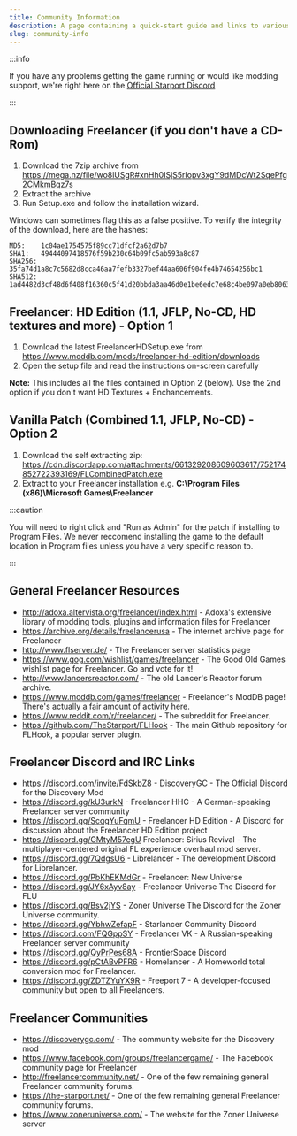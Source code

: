 ```yaml
---
title: Community Information
description: A page containing a quick-start guide and links to various Freelancer communities.
slug: community-info
---
```


:::info

If you have any problems getting the game running or would like modding support, we're right here on the [Official Starport Discord](https://discord.com/invite/c6wtsBk)

:::

## Downloading Freelancer (if you don't have a CD-Rom)

1. Download the 7zip archive from https://mega.nz/file/wo8lUSgR#xnHh0ISjS5rIopv3xgY9dMDcWt2SqePfg2CMkmBqz7s
2. Extract the archive
3. Run Setup.exe and follow the installation wizard.

Windows can sometimes flag this as a false positive. To verify the integrity of the download, here are the hashes:

```
MD5:    1c04ae1754575f89cc71dfcf2a62d7b7
SHA1:   49444097418576f59b230c64b09fc5ab593a8c87
SHA256: 35fa74d1a8c7c5682d8cca46aa7fefb3327bef44aa606f904fe4b74654256bc1
SHA512: 1ad4482d3cf48d6f408f16360c5f41d20bbda3aa46d0e1be6edc7e68c4be097a0eb8063e1b0224837b23c9831759104910e8b64c35067b6b7fd0d5a85a702d0b
```

## Freelancer: HD Edition (1.1, JFLP, No-CD, HD textures and more) - Option 1

1. Download the latest FreelancerHDSetup.exe from https://www.moddb.com/mods/freelancer-hd-edition/downloads
2. Open the setup file and read the instructions on-screen carefully 

**Note:** This includes all the files contained in Option 2 (below). Use the 2nd option if you don't want HD Textures + Enchancements.

## Vanilla Patch (Combined 1.1, JFLP, No-CD) - Option 2

1. Download the self extracting zip: https://cdn.discordapp.com/attachments/661329208609603617/752174852722393169/FLCombinedPatch.exe
2. Extract to your Freelancer installation e.g. **C:\Program Files (x86)\Microsoft Games\Freelancer** 

:::caution

You will need to right click and "Run as Admin" for the patch if installing to Program Files. We never reccomend installing the game to the default location in Program files unless you have a very specific reason to.

:::

## General Freelancer Resources

- http://adoxa.altervista.org/freelancer/index.html - Adoxa's extensive library of  modding tools, plugins and information files for Freelancer
- https://archive.org/details/freelancerusa - The internet archive page for Freelancer
- http://www.flserver.de/ - The Freelancer server statistics page
- https://www.gog.com/wishlist/games/freelancer - The Good Old Games wishlist page for Freelancer. Go and vote for it!
- http://www.lancersreactor.com/ - The old Lancer's Reactor forum archive.
- https://www.moddb.com/games/freelancer - Freelancer's ModDB page! There's actually a fair amount of activity here.
- https://www.reddit.com/r/freelancer/ - The subreddit for Freelancer.
- https://github.com/TheStarport/FLHook - The main Github repository for FLHook, a popular server plugin.

## Freelancer Discord and IRC Links

- https://discord.com/invite/FdSkbZ8 - DiscoveryGC - The Official Discord for the Discovery Mod
- https://discord.gg/kU3urkN - Freelancer HHC - A German-speaking Freelancer server community
- https://discord.gg/ScqgYuFqmU - Freelancer HD Edition - A Discord for discussion about the Freelancer HD Edition project
- https://discord.gg/GMtyM57egU Freelancer: Sirius Revival - The multiplayer-centered original FL experience overhaul mod server.
- https://discord.gg/7QdgsU6 - Librelancer - The development Discord for Librelancer.
- https://discord.gg/PbKhEKMdGr - Freelancer: New Universe
- https://discord.gg/JY6xAyv8ay - Freelancer Universe The Discord for FLU
- https://discord.gg/Bsv2jYS - Zoner Universe The Discord for the Zoner Universe community.
- https://discord.gg/YbhwZefapF - Starlancer Community Discord
- https://discord.com/FQGppSY - Freelancer VK - A Russian-speaking Freelancer server community
- https://discord.gg/QyPrPes68A - FrontierSpace Discord
- https://discord.gg/pCtABvPFR6 - Homelancer - A Homeworld total conversion mod for Freelancer.
- https://discord.gg/ZDTZYuYX9R - Freeport 7 - A developer-focused community but open to all Freelancers.

## Freelancer Communities

- https://discoverygc.com/ - The community website for the Discovery mod
- https://www.facebook.com/groups/freelancergame/ - The Facebook community page for Freelancer
- http://freelancercommunity.net/ - One of the few remaining general Freelancer community forums.
- https://the-starport.net/ - One of the few remaining general Freelancer community forums.
- https://www.zoneruniverse.com/ - The website for the Zoner Universe server 
  
